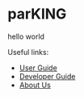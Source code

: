 # parKING

hello world

Useful links:
* [User Guide](UserGuide.md)
* [Developer Guide](DeveloperGuide.md)
* [About Us](AboutUs.md)

